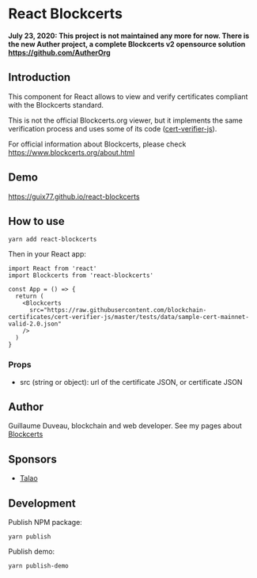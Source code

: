 # React Blockcerts

**July 23, 2020: This project is not maintained any more for now. There is the new Auther project, a complete Blockcerts v2 opensource solution https://github.com/AutherOrg**

## Introduction

This component for React allows to view and verify certificates compliant with the Blockcerts standard.

This is not the official Blockcerts.org viewer, but it implements the same verification process and uses some of its code ([cert-verifier-js](https://github.com/blockchain-certificates/cert-verifier-js)).

For official information about Blockcerts, please check https://www.blockcerts.org/about.html

## Demo

https://guix77.github.io/react-blockcerts

## How to use

    yarn add react-blockcerts

Then in your React app:

    import React from 'react'
    import Blockcerts from 'react-blockcerts'

    const App = () => {
      return (
        <Blockcerts
          src="https://raw.githubusercontent.com/blockchain-certificates/cert-verifier-js/master/tests/data/sample-cert-mainnet-valid-2.0.json"
        />
      )
    }

### Props

- src (string or object): url of the certificate JSON, or certificate JSON

## Author

Guillaume Duveau, blockchain and web developer. See my pages about [Blockcerts](https://guillaumeduveau.com/en/blockcerts)

## Sponsors

+ [Talao](https://talao.io)

## Development

Publish NPM package:

    yarn publish

Publish demo:

    yarn publish-demo
